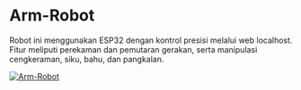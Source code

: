 # Arm-Robot

Robot ini menggunakan ESP32 dengan kontrol presisi melalui web localhost. Fitur meliputi perekaman dan pemutaran gerakan, serta manipulasi cengkeraman, siku, bahu, dan pangkalan. 

[![Arm-Robot](https://img.youtube.com/vi/zPDdpif_TtM/0.jpg)](https://youtube.com/shorts/zPDdpif_TtM?si=deEUkuOAP1vm59a3)
